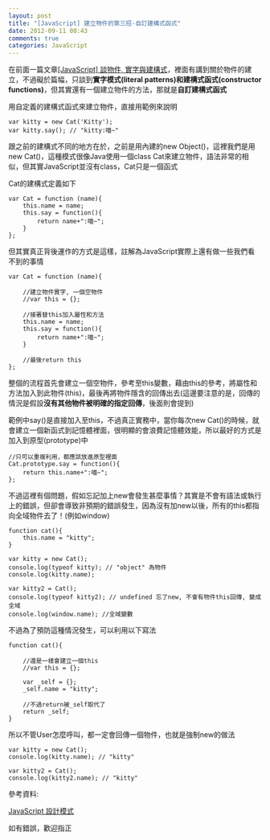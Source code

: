 ```yaml
---
layout: post
title: "[JavaScript] 建立物件的第三招-自訂建構式函式"
date: 2012-09-11 00:43
comments: true
categories: JavaScript
---
```


在前面一篇文章<a href="http://blog.rx836.tw/blog/javascript-patterns-1/" target="_blank">[JavaScript] 談物件, 實字與建構式</a>，裡面有講到關於物件的建立，不過礙於篇幅，只談到**實字模式(literal patterns)**和**建構式函式(constructor functions)**，但其實還有一個建立物件的方法，那就是**自訂建構式函式**

<!--more-->

用自定義的建構式函式來建立物件，直接用範例來說明

	var kitty = new Cat('Kitty');
	var kitty.say(); // "kitty:喵~"
	
跟之前的建構式不同的地方在於，之前是用內建的new Object()，這裡我們是用new Cat()，這種模式很像Java使用一個class Cat來建立物件，語法非常的相似，但其實JavaScript並沒有class，Cat只是一個函式

Cat的建構式定義如下

	var Cat = function (name){
		this.name = name;
		this.say = function(){
			return name+":喵~";
		}
	};
	
但其實真正背後運作的方式是這樣，註解為JavaScript實際上還有做一些我們看不到的事情

	var Cat = function (name){
	
		//建立物件實字, 一個空物件
		//var this = {};
		
		//接著替this加入屬性和方法
		this.name = name;
		this.say = function(){
			return name+":喵~";
		}
		
		//最後return this
	};
	
整個的流程首先會建立一個空物件，參考至this變數，藉由this的參考，將屬性和方法加入到此物件(this)，最後再將物件隱含的回傳出去(這邊要注意的是，回傳的情況是假設**沒有其他物件被明確的指定回傳**，後面則會提到)

範例中say()是直接加入至this，不過真正實務中，當你每次new Cat()的時候，就會建立一個新函式到記憶體裡面，很明顯的會浪費記憶體效能，所以最好的方式是加入到原型(prototype)中

	//只可以重複利用，都應該放進原型裡面
	Cat.prototype.say = function(){
		return this.name+":喵~";
	};
	
不過這裡有個問題，假如忘記加上new會發生甚麼事情？其實是不會有語法或執行上的錯誤，但卻會導致非預期的錯誤發生，因為沒有加new以後，所有的this都指向全域物件去了！(例如window)

	function cat(){
		this.name = "kitty";
	}
	
	var kitty = new Cat();
	console.log(typeof kitty); // "object" 為物件
	console.log(kitty.name);
	
	var kitty2 = Cat();
	console.log(typeof kitty2); // undefined 忘了new, 不會有物件this回傳, 變成全域
	console.log(window.name); //全域變數
	
不過為了預防這種情況發生，可以利用以下寫法

	function cat(){
		
		//還是一樣會建立一個this
		//var this = {};
		
		var _self = {};		
		_self.name = "kitty";
		
		//不過return被_self取代了
		return _self;
	}
	
所以不管User怎麼呼叫，都一定會回傳一個物件，也就是強制new的做法

	var kitty = new Cat();	
	console.log(kitty.name); // "kitty"
	
	var kitty2 = Cat();	
	console.log(kitty2.name); // "kitty"
	
參考資料:

<a href="http://www.books.com.tw/exep/prod/booksfile.php?item=0010538538" target="_blank">JavaScript 設計模式</a>

如有錯誤，歡迎指正